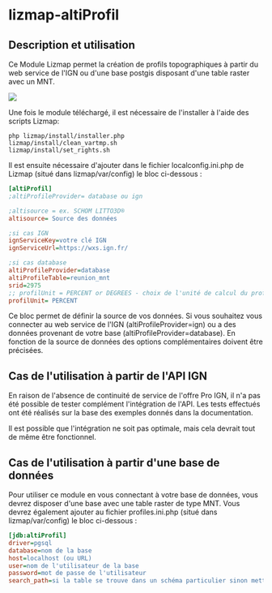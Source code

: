 # lizmap-altiProfil

## Description et utilisation

Ce Module Lizmap permet la création de profils topographiques à partir du web service de l'IGN ou d'une base postgis disposant d'une table raster avec un MNT.

![](https://github.com/arno974/lizmap-altiProfil/blob/master/altiProfil.jpeg?raw=true)

Une fois le module téléchargé, il est nécessaire de l'installer à l'aide des scripts Lizmap:

```
php lizmap/install/installer.php
lizmap/install/clean_vartmp.sh
lizmap/install/set_rights.sh
```

Il est ensuite nécessaire d'ajouter dans le fichier localconfig.ini.php de Lizmap (situé dans lizmap/var/config) le bloc ci-dessous :

```ini
[altiProfil]
;altiProfileProvider= database ou ign

;altisource = ex. SCHOM LITTO3D®
altisource= Source des données 

;si cas IGN
ignServiceKey=votre clé IGN
ignServiceUrl=https://wxs.ign.fr/

;si cas database
altiProfileProvider=database
altiProfileTable=reunion_mnt
srid=2975
;; profilUnit = PERCENT or DEGREES - choix de l'unité de calcul du profil
profilUnit= PERCENT
```

Ce bloc permet de définir la source de vos données. Si vous souhaitez vous connecter au web service de l'IGN (altiProfileProvider=ign) ou a des données provenant de votre base (altiProfileProvider=database). En fonction de la source de données des options complémentaires doivent être précisées.

## Cas de l'utilisation à partir de l'API IGN

En raison de l'absence de continuité de service de l'offre Pro IGN, il n'a pas été possible de tester complément l'intégration de l'API. Les tests effectués ont été réalisés sur la base des exemples donnés dans la documentation.

Il est possible que l'intégration ne soit pas optimale, mais cela devrait tout de même être fonctionnel.

## Cas de l'utilisation à partir d'une base de données

Pour utiliser ce module en vous connectant à votre base de données, vous devrez disposer d'une base avec une table raster de type MNT. Vous devrez également ajouter au fichier profiles.ini.php (situé dans lizmap/var/config) le bloc ci-dessous :

```ini
[jdb:altiProfil]
driver=pgsql
database=nom de la base
host=localhost (ou URL)
user=nom de l'utilisateur de la base
password=mot de passe de l'utilisateur
search_path=si la table se trouve dans un schéma particulier sinon mettez simplement public
```

